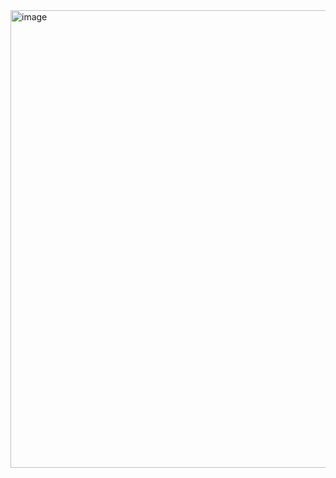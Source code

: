 <img width="732" alt="image" src="https://github.com/NyeinChanAungNCA/test-1/assets/46736564/8ed98a97-cf2a-48cd-b686-7ec28ff8e0a8">
